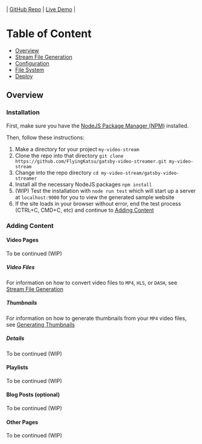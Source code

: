 | [GitHub Repo](https://github.com/FlyingKatsu/gatsby-video-streamer) | [Live Demo](https://video.flyingkatsu.com) |

# Table of Content

- [Overview](#overview)
- [Stream File Generation](/gatsby-video-streamer/stream-file)
- [Configuration](/gatsby-video-streamer/configuration)
- [File System](/gatsby-video-streamer/file-system)
- [Deploy](/gatsby-video-streamer/deploy)

## Overview

### Installation

First, make sure you have the [NodeJS Package Manager (NPM)](https://www.npmjs.com/get-npm) installed.

Then, follow these instructions:

1. Make a directory for your project `my-video-stream`
2. Clone the repo into that directory `git clone https://github.com/FlyingKatsu/gatsby-video-streamer.git my-video-stream`
3. Change into the repo directory `cd my-video-stream/gatsby-video-streamer`
4. Install all the necessary NodeJS packages `npm install`
5. (WIP) Test the installation with `node run test` which will start up a server at `localhost:9000` for you to view the generated sample website
6. If the site loads in your browser without error, end the test process (CTRL+C, CMD+C, etc) and continue to [Adding Content](#adding-content)

### Adding Content

#### Video Pages

To be continued (WIP)

##### Video Files

For information on how to convert video files to `MP4`, `HLS`, or `DASH`, see [Stream File Generation](/gatsby-video-streamer/stream-file)

##### Thumbnails

For information on how to generate thumbnails from your `MP4` video files, see [Generating Thumbnails](/gatsby-video-streamer/stream-file#generating-thumbnails)

##### Details

To be continued (WIP)

#### Playlists

To be continued (WIP)

#### Blog Posts (optional)

To be continued (WIP)

#### Other Pages

To be continued (WIP)
